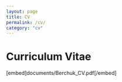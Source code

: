 ```yaml
---
layout: page
title: CV
permalink: /cv/
category: "cv"
---
```


<h1>Curriculum Vitae</h1>
[embed]documents/Berchuk_CV.pdf[/embed]
